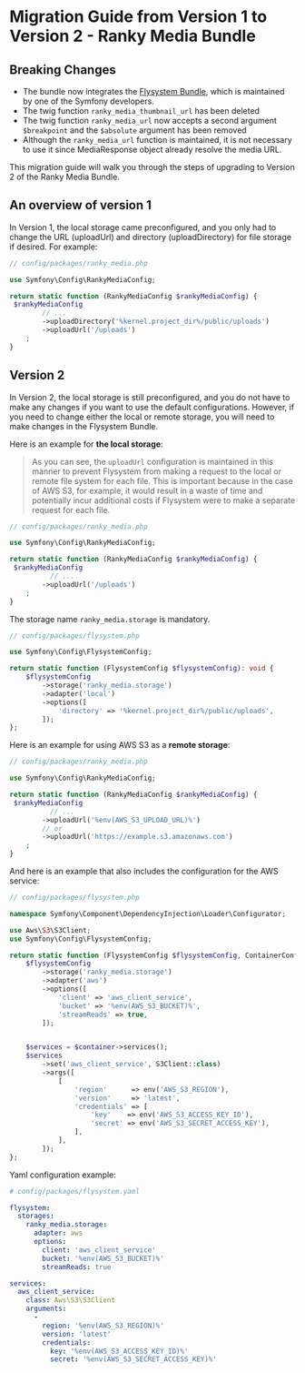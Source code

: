# Migration Guide from Version 1 to Version 2 - Ranky Media Bundle

## Breaking Changes

* The bundle now integrates the [Flysystem Bundle](https://github.com/thephpleague/flysystem-bundle), which is maintained by one of the Symfony developers.
* The twig function `ranky_media_thumbnail_url` has been deleted
* The twig function `ranky_media_url` now accepts a second argument `$breakpoint` and the `$absolute` argument has been removed
* Although the `ranky_media_url` function is maintained, it is not necessary to use it since MediaResponse object already resolve the media URL. 

This migration guide will walk you through the steps of upgrading to Version 2 of the Ranky Media Bundle.

## An overview of version 1

In Version 1, the local storage came preconfigured, and you only had to change the URL (uploadUrl) and directory (uploadDirectory) for file storage if desired. For example:

```php
// config/packages/ranky_media.php

use Symfony\Config\RankyMediaConfig;

return static function (RankyMediaConfig $rankyMediaConfig) {
 $rankyMediaConfig
        // ...
        ->uploadDirectory('%kernel.project_dir%/public/uploads')
        ->uploadUrl('/uploads')
    ;
}
```

## Version 2

In Version 2, the local storage is still preconfigured, and you do not have to make any changes if you want to use the default configurations. However, if you need to change either the local or remote storage, you will need to make changes in the Flysystem Bundle.

Here is an example for **the local storage**:


>As you can see, the `uploadUrl` configuration is maintained in this manner to prevent Flysystem from making a request to the local or remote file system for each file. This is important because in the case of AWS S3, for example, it would result in a waste of time and potentially incur additional costs if Flysystem were to make a separate request for each file.

```php
// config/packages/ranky_media.php

use Symfony\Config\RankyMediaConfig;

return static function (RankyMediaConfig $rankyMediaConfig) {
 $rankyMediaConfig
          // ...
        ->uploadUrl('/uploads')
    ;
}
```
The storage name `ranky_media.storage` is mandatory.

```php
// config/packages/flysystem.php

use Symfony\Config\FlysystemConfig;

return static function (FlysystemConfig $flysystemConfig): void {
    $flysystemConfig
        ->storage('ranky_media.storage')
        ->adapter('local')
        ->options([
            'directory' => '%kernel.project_dir%/public/uploads',
        ]);
};
```

Here is an example for using AWS S3 as a **remote storage**:

```php
// config/packages/ranky_media.php

use Symfony\Config\RankyMediaConfig;

return static function (RankyMediaConfig $rankyMediaConfig) {
 $rankyMediaConfig
          // ...
        ->uploadUrl('%env(AWS_S3_UPLOAD_URL)%')
        // or
        ->uploadUrl('https://example.s3.amazonaws.com')
    ;
}
```
And here is an example that also includes the configuration for the AWS service:

```php
// config/packages/flysystem.php

namespace Symfony\Component\DependencyInjection\Loader\Configurator;

use Aws\S3\S3Client;
use Symfony\Config\FlysystemConfig;

return static function (FlysystemConfig $flysystemConfig, ContainerConfigurator $container): void {
    $flysystemConfig
        ->storage('ranky_media.storage')
        ->adapter('aws')
        ->options([
            'client' => 'aws_client_service',
            'bucket' => '%env(AWS_S3_BUCKET)%',
            'streamReads' => true,
        ]);


    $services = $container->services();
    $services
        ->set('aws_client_service', S3Client::class)
        ->args([
            [
                'region'      => env('AWS_S3_REGION'),
                'version'     => 'latest',
                'credentials' => [
                    'key'    => env('AWS_S3_ACCESS_KEY_ID'),
                    'secret' => env('AWS_S3_SECRET_ACCESS_KEY'),
                ],
            ],
        ]);
};
```
Yaml configuration example:

```yaml
# config/packages/flysystem.yaml

flysystem:
  storages:
    ranky_media.storage:
      adapter: aws
      options:
        client: 'aws_client_service'
        bucket: '%env(AWS_S3_BUCKET)%'
        streamReads: true

services:
  aws_client_service:
    class: Aws\S3\S3Client
    arguments:
      -
        region: '%env(AWS_S3_REGION)%'
        version: 'latest'
        credentials:
          key: '%env(AWS_S3_ACCESS_KEY_ID)%'
          secret: '%env(AWS_S3_SECRET_ACCESS_KEY)%'
```
